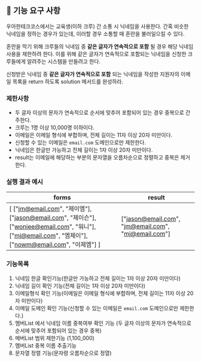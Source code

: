 ## 🚀 기능 요구 사항

우아한테크코스에서는 교육생(이하 크루) 간 소통 시 닉네임을 사용한다. 간혹 비슷한 닉네임을 정하는 경우가 있는데, 이러할 경우 소통할 때 혼란을 불러일으킬 수 있다.

혼란을 막기 위해 크루들의 닉네임 중 **같은 글자가 연속적으로 포함** 될 경우 해당 닉네임 사용을 제한하려 한다. 이를 위해 같은 글자가 연속적으로 포함되는 닉네임을 신청한 크루들에게 알려주는 시스템을 만들려고 한다.


신청받은 닉네임 중 **같은 글자가 연속적으로 포함** 되는 닉네임을 작성한 지원자의 이메일 목록을 return 하도록 solution 메서드를 완성하라.

### 제한사항

- 두 글자 이상의 문자가 연속적으로 순서에 맞추어 포함되어 있는 경우 중복으로 간주한다.
- 크루는 1명 이상 10,000명 이하이다.
- 이메일은 이메일 형식에 부합하며, 전체 길이는 11자 이상 20자 미만이다.
- 신청할 수 있는 이메일은 `email.com` 도메인으로만 제한한다.
- 닉네임은 한글만 가능하고 전체 길이는 1자 이상 20자 미만이다.
- result는 이메일에 해당하는 부분의 문자열을 오름차순으로 정렬하고 중복은 제거한다.

### 실행 결과 예시

| forms | result |
| --- | --- |
| [ ["jm@email.com", "제이엠"], ["jason@email.com", "제이슨"], ["woniee@email.com", "워니"], ["mj@email.com", "엠제이"], ["nowm@email.com", "이제엠"] ] | ["jason@email.com", "jm@email.com", "mj@email.com"] |

### 기능목록

1. 닉네임 한글 확인기능(한글만 가능하고 전체 길이는 1자 이상 20자 미만이다)
2. 닉네임 길이 확인 기능(전체 길이는 1자 이상 20자 미만이다)
3. 이메일형식 확인 기능(이메일은 이메일 형식에 부합하며, 전체 길이는 11자 이상 20자 미만이다)
4. 이메일 도메인 확인 기능(신청할 수 있는 이메일은 `email.com` 도메인으로만 제한한다.)
5. 멤버List 에서 닉네임 이름 중복여부 확인 기능 (두 글자 이상의 문자가 연속적으로 순서에 맞추어 포함되어 있는 경우 중복)
6. 메버List 범위 제한기능 (1,100_000)
7. 멤버List 중복 이름 추출기능
8. 문자열 정렬 기능(문자령 오름차순으로 정열)
